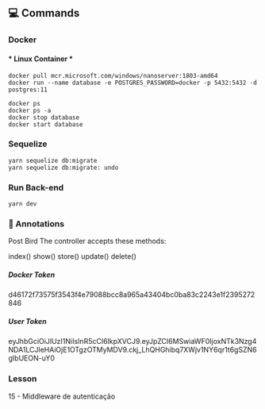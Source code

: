 <div id="commands">

## :computer: Commands

### Docker
#### * Linux Container *
```docker
docker pull mcr.microsoft.com/windows/nanoserver:1803-amd64
docker run --name database -e POSTGRES_PASSWORD=docker -p 5432:5432 -d postgres:11
```

```docker
docker ps
docker ps -a
docker stop database
docker start database
```

### Sequelize
```yarn
yarn sequelize db:migrate
yarn sequelize db:migrate: undo
```

### Run Back-end
```yarn
yarn dev
```
</div>

<div id="anotations">

### :memo: Annotations

Post Bird
The controller accepts these methods:

index()
show()
store()
update()
delete()

##### Docker Token
d46172f73575f3543f4e79088bcc8a965a43404bc0ba83c2243e1f2395272846

##### User Token
eyJhbGciOiJIUzI1NiIsInR5cCI6IkpXVCJ9.eyJpZCI6MSwiaWF0IjoxNTk3Nzg4NDA1LCJleHAiOjE1OTgzOTMyMDV9.ckj_LhQHGhibq7XWjv1NY6qr1t6gSZN6gIbUEON-uY0

### Lesson
15 - Middleware de autenticação

</div>

